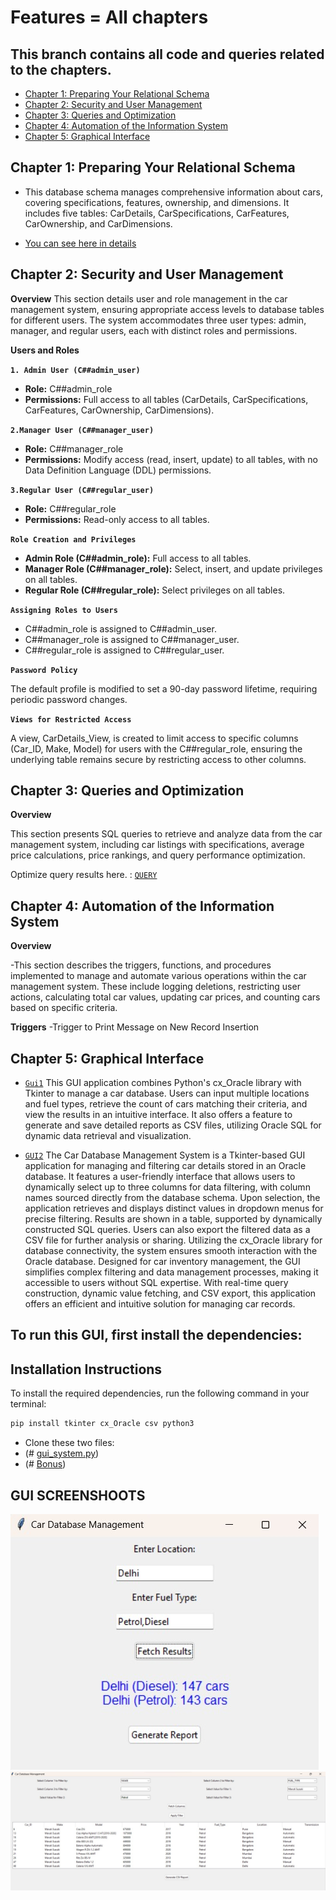 # Features = All chapters

## This branch contains all code and queries related to the chapters.
- [Chapter 1: Preparing Your Relational Schema](#chapter-1-preparing-your-relational-schema)
- [Chapter 2: Security and User Management](#chapter-2-Security-and-User-Management)
- [ Chapter 3: Queries and Optimization](#Chapter-3-Queries-and-Optimization)
- [Chapter 4: Automation of the Information System](#Chapter-4-Automation-of-the-Information-System)
- [Chapter 5: Graphical Interface](#Chapter-5-Graphical-Interface)


## Chapter 1: Preparing Your Relational Schema
- This database schema manages comprehensive information about cars, covering specifications, features, ownership, and dimensions. It includes five tables: CarDetails, CarSpecifications, CarFeatures, CarOwnership, and CarDimensions. 

- [You can see here in details](https://github.com/Krutik-Vanjara/VEHICLE_DATABASE/tree/DATASET)
## Chapter 2: Security and User Management
 **Overview**
This section details user and role management in the car management system, ensuring appropriate access levels to database tables for different users. The system accommodates three user types: admin, manager, and regular users, each with distinct roles and permissions.
  
 **Users and Roles**
  
**`1. Admin User (C##admin_user)`**

  - **Role:** C##admin_role  
  - **Permissions:** Full access to all tables (CarDetails, CarSpecifications, CarFeatures, CarOwnership, CarDimensions). 
  
**`2.Manager User (C##manager_user)`**  

  - **Role:** C##manager_role  
  - **Permissions:** Modify access (read, insert, update) to all tables, with no Data Definition Language (DDL) permissions.  
  
**`3.Regular User (C##regular_user)`** 

  - **Role:** C##regular_role  
  - **Permissions:** Read-only access to all tables.
  
**`Role Creation and Privileges`**

  - **Admin Role (C##admin_role):** Full access to all tables.  
  - **Manager Role (C##manager_role):** Select, insert, and update privileges on all tables.  
  - **Regular Role (C##regular_role):** Select privileges on all tables.  
  
**`Assigning Roles to Users`** 

 -  C##admin_role is assigned to C##admin_user.  
 -  C##manager_role is assigned to C##manager_user.  
 -  C##regular_role is assigned to C##regular_user. 
  
**`Password Policy`**  

  The default profile is modified to set a 90-day password lifetime, requiring periodic password changes.  
  
**`Views for Restricted Access`**

A view, CarDetails_View, is created to limit access to specific columns (Car_ID, Make, Model) for users with the C##regular_role, ensuring the underlying table remains secure by restricting access to other columns.

## Chapter 3: Queries and Optimization

**Overview**

This section presents SQL queries to retrieve and analyze data from the car management system, including car listings with specifications, average price calculations, price rankings, and query performance optimization.

Optimize query results here. : [`QUERY`](Optimized_result.pdf)

## Chapter 4: Automation of the Information System

**Overview**

-This section describes the triggers, functions, and procedures implemented to manage and automate various operations within the car management system. These include logging deletions, restricting user actions, calculating total car values, updating car prices, and counting cars based on specific criteria.

**Triggers**
-Trigger to Print Message on New Record Insertion

## Chapter 5: Graphical Interface

 - [`Gui1`](Bonus.py)  This GUI application combines Python's cx_Oracle library with Tkinter to manage a car database. Users can input multiple locations and fuel types, retrieve the count of cars matching their criteria, and view the results in an intuitive interface. It also offers a feature to generate and save detailed reports as CSV files, utilizing Oracle SQL for dynamic data retrieval and visualization.
   
- [`GUI2`](gui_system.py) The Car Database Management System is a Tkinter-based GUI application for managing and filtering car details stored in an Oracle database. It features a user-friendly interface that allows users to dynamically select up to three columns for data filtering, with column names sourced directly from the database schema. Upon selection, the application retrieves and displays distinct values in dropdown menus for precise filtering. Results are shown in a table, supported by dynamically constructed SQL queries. Users can also export the filtered data as a CSV file for further analysis or sharing. Utilizing the cx_Oracle library for database connectivity, the system ensures smooth interaction with the Oracle database. Designed for car inventory management, the GUI simplifies complex filtering and data management processes, making it accessible to users without SQL expertise. With real-time query construction, dynamic value fetching, and CSV export, this application offers an efficient and intuitive solution for managing car records.
## To run this GUI, first install the dependencies:

## Installation Instructions

To install the required dependencies, run the following command in your terminal:

```python
pip install tkinter cx_Oracle csv python3
```

-  Clone these two files:
-  (# [gui_system.py](gui_system.py))
-  (# [Bonus](Bonus.py))

## GUI SCREENSHOOTS
![G1](g1.jpg)
![G2](g2.jpg)
